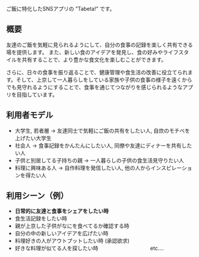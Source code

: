 ご飯に特化したSNSアプリの ”Tabeta!” です。

## 概要

友達のご飯を気軽に見られるようにして、自分の食事の記録を楽しく共有できる場を提供します。
また、新しい食のアイデアを発見し、食の好みやライフスタイルを共有することで、より豊かな食文化を楽しむことができます。

さらに、日々の食事を振り返ることで、健康管理や食生活の改善に役立てられます。そして、上京して一人暮らしをしている家族や子供の食事の様子を遠くからでも見守れるようにすることで、食事を通じてつながりを感じられるようなアプリを目指しています。

## 利用者モデル

- 大学生, 若者層 → 友達同士で気軽にご飯の共有をしたい人, 自炊のモチベを上げたい大学生
- 社会人 → 食事記録をかんたんにしたい人, 同僚や友達にディナーを共有したい人
- 子供と別居してる子持ちの親 → 一人暮らしの子供の食生活見守りたい人
- 料理に興味ある人 → 自作料理を発信したい人, 他の人からインスピレーションを得たい人

## 利用シーン（例）

- **日常的に友達と食事をシェアをしたい時**
- 食生活記録をしたい時
- 親が上京した子供がなにを食べてるか確認する時
- 自分の中の新しいアイデアを広げたい時
- 料理好きの人がアウトプットしたい時 (承認欲求)
- 好きな料理が似てる人を探したい時　　　　　　　　　　etc....
